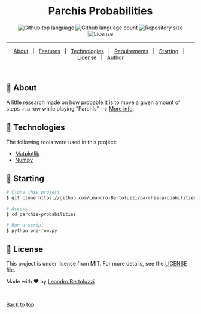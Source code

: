 <h1 align="center">Parchis Probabilities</h1>

<p align="center">
  <img alt="Github top language" src="https://img.shields.io/github/languages/top/Leandro-Bertoluzzi/parchis-probabilities?color=56BEB8">

  <img alt="Github language count" src="https://img.shields.io/github/languages/count/Leandro-Bertoluzzi/parchis-probabilities?color=56BEB8">

  <img alt="Repository size" src="https://img.shields.io/github/repo-size/Leandro-Bertoluzzi/parchis-probabilities?color=56BEB8">

  <img alt="License" src="https://img.shields.io/github/license/Leandro-Bertoluzzi/parchis-probabilities?color=56BEB8">

  <!-- <img alt="Github issues" src="https://img.shields.io/github/issues/Leandro-Bertoluzzi/parchis-probabilities?color=56BEB8" /> -->

  <!-- <img alt="Github forks" src="https://img.shields.io/github/forks/Leandro-Bertoluzzi/parchis-probabilities?color=56BEB8" /> -->

  <!-- <img alt="Github stars" src="https://img.shields.io/github/stars/Leandro-Bertoluzzi/parchis-probabilities?color=56BEB8" /> -->
</p>

<!-- Status -->

<hr>

<p align="center">
  <a href="#dart-about">About</a> &#xa0; | &#xa0; 
  <a href="#sparkles-features">Features</a> &#xa0; | &#xa0;
  <a href="#rocket-technologies">Technologies</a> &#xa0; | &#xa0;
  <a href="#white_check_mark-requirements">Requirements</a> &#xa0; | &#xa0;
  <a href="#checkered_flag-starting">Starting</a> &#xa0; | &#xa0;
  <a href="#memo-license">License</a> &#xa0; | &#xa0;
  <a href="https://github.com/Leandro-Bertoluzzi" target="_blank">Author</a>
</p>

<br>

## :dart: About ##

A little research made on how probable it is to move a given amount of steps in a row while playing "Parchís" --> [More info](https://en.wikipedia.org/wiki/Parch%C3%ADs).

## :rocket: Technologies ##

The following tools were used in this project:

- [Matplotlib](https://matplotlib.org/)
- [Numpy](https://numpy.org/)

## :checkered_flag: Starting ##

```bash
# Clone this project
$ git clone https://github.com/Leandro-Bertoluzzi/parchis-probabilities

# Access
$ cd parchis-probabilities

# Run a script
$ python one-row.py
```

## :memo: License ##

This project is under license from MIT. For more details, see the [LICENSE](LICENSE.md) file.


Made with :heart: by <a href="https://github.com/Leandro-Bertoluzzi" target="_blank">Leandro Bertoluzzi</a>

&#xa0;

<a href="#top">Back to top</a>
